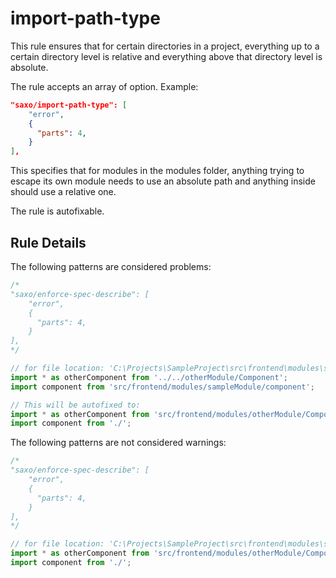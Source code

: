 # import-path-type

This rule ensures that for certain directories in a project, everything up to a certain directory level is relative and everything above that directory level is absolute.

The rule accepts an array of option. Example:

```json
"saxo/import-path-type": [
    "error",
    {
      "parts": 4,
    }    
],
```

This specifies that for modules in the modules folder, anything trying to escape its own module needs to use an absolute path and anything inside should use a relative one.

The rule is autofixable.

## Rule Details

The following patterns are considered problems:

```js
/*
"saxo/enforce-spec-describe": [
    "error",
    {
      "parts": 4,
    }    
],
*/

// for file location: 'C:\Projects\SampleProject\src\frontend\modules\sampleModule\component\component.jsx',
import * as otherComponent from '../../otherModule/Component';
import component from 'src/frontend/modules/sampleModule/component';

// This will be autofixed to:
import * as otherComponent from 'src/frontend/modules/otherModule/Component';
import component from './';
```

The following patterns are not considered warnings:

```js
/*
"saxo/enforce-spec-describe": [
    "error",
    {
      "parts": 4,
    }
],
*/

// for file location: 'C:\Projects\SampleProject\src\frontend\modules\sampleModule\component\component.jsx',
import * as otherComponent from 'src/frontend/modules/otherModule/Component';
import component from './';
```
